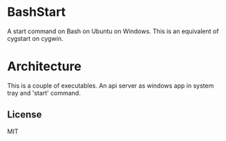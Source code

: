 # BashStart

A start command on Bash on Ubuntu on Windows. This is an equivalent of cygstart on cygwin.

# Architecture

This is a couple of executables. An api server as windows app in system tray and 'start' command.

## License

MIT
